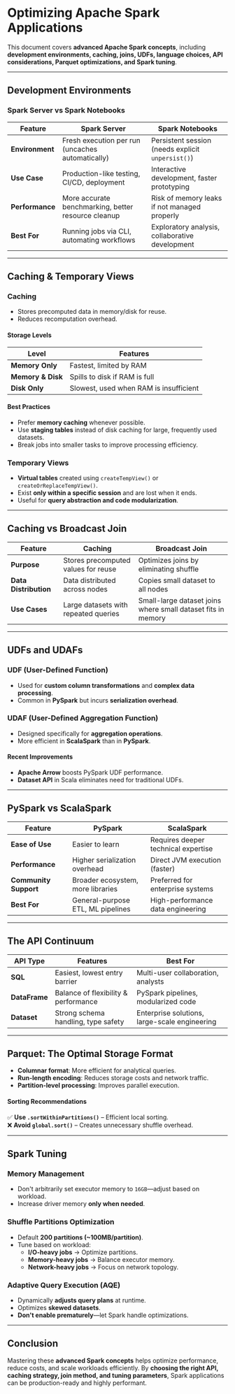 # **Optimizing Apache Spark Applications**

This document covers **advanced Apache Spark concepts**, including **development environments, caching, joins, UDFs, language choices, API considerations, Parquet optimizations, and Spark tuning**.

---

## **Development Environments**
### **Spark Server vs Spark Notebooks**
| Feature            | Spark Server | Spark Notebooks |
|--------------------|-------------|----------------|
| **Environment**    | Fresh execution per run (uncaches automatically) | Persistent session (needs explicit `unpersist()`) |
| **Use Case**       | Production-like testing, CI/CD, deployment | Interactive development, faster prototyping |
| **Performance**    | More accurate benchmarking, better resource cleanup | Risk of memory leaks if not managed properly |
| **Best For**       | Running jobs via CLI, automating workflows | Exploratory analysis, collaborative development |

---

## **Caching & Temporary Views**
### **Caching**
- Stores precomputed data in memory/disk for reuse.
- Reduces recomputation overhead.

#### **Storage Levels**
| Level          | Features |
|---------------|----------|
| **Memory Only** | Fastest, limited by RAM |
| **Memory & Disk** | Spills to disk if RAM is full |
| **Disk Only** | Slowest, used when RAM is insufficient |

#### **Best Practices**
- Prefer **memory caching** whenever possible.
- Use **staging tables** instead of disk caching for large, frequently used datasets.
- Break jobs into smaller tasks to improve processing efficiency.

### **Temporary Views**
- **Virtual tables** created using `createTempView()` or `createOrReplaceTempView()`.
- Exist **only within a specific session** and are lost when it ends.
- Useful for **query abstraction and code modularization**.

---

## **Caching vs Broadcast Join**
| Feature  | Caching  | Broadcast Join  |
|----------|---------|----------------|
| **Purpose** | Stores precomputed values for reuse | Optimizes joins by eliminating shuffle |
| **Data Distribution** | Data distributed across nodes | Copies small dataset to all nodes |
| **Use Cases** | Large datasets with repeated queries | Small-large dataset joins where small dataset fits in memory |

---

## **UDFs and UDAFs**
### **UDF (User-Defined Function)**
- Used for **custom column transformations** and **complex data processing**.
- Common in **PySpark** but incurs **serialization overhead**.

### **UDAF (User-Defined Aggregation Function)**
- Designed specifically for **aggregation operations**.
- More efficient in **ScalaSpark** than in **PySpark**.

#### **Recent Improvements**
- **Apache Arrow** boosts PySpark UDF performance.
- **Dataset API** in Scala eliminates need for traditional UDFs.

---

## **PySpark vs ScalaSpark**
| Feature  | PySpark  | ScalaSpark |
|----------|---------|------------|
| **Ease of Use** | Easier to learn | Requires deeper technical expertise |
| **Performance** | Higher serialization overhead | Direct JVM execution (faster) |
| **Community Support** | Broader ecosystem, more libraries | Preferred for enterprise systems |
| **Best For** | General-purpose ETL, ML pipelines | High-performance data engineering |

---

## **The API Continuum**
| API Type | Features | Best For |
|----------|----------|----------|
| **SQL** | Easiest, lowest entry barrier | Multi-user collaboration, analysts |
| **DataFrame** | Balance of flexibility & performance | PySpark pipelines, modularized code |
| **Dataset** | Strong schema handling, type safety | Enterprise solutions, large-scale engineering |

---

## **Parquet: The Optimal Storage Format**
- **Columnar format**: More efficient for analytical queries.
- **Run-length encoding**: Reduces storage costs and network traffic.
- **Partition-level processing**: Improves parallel execution.

#### **Sorting Recommendations**
✅ **Use `.sortWithinPartitions()`** – Efficient local sorting.  
❌ **Avoid `global.sort()`** – Creates unnecessary shuffle overhead.

---

## **Spark Tuning**
### **Memory Management**
- Don't arbitrarily set executor memory to `16GB`—adjust based on workload.
- Increase driver memory **only when needed**.

### **Shuffle Partitions Optimization**
- Default **200 partitions (~100MB/partition)**.
- Tune based on workload:
  - **I/O-heavy jobs** → Optimize partitions.
  - **Memory-heavy jobs** → Balance executor memory.
  - **Network-heavy jobs** → Focus on network topology.

### **Adaptive Query Execution (AQE)**
- Dynamically **adjusts query plans** at runtime.
- Optimizes **skewed datasets**.
- **Don't enable prematurely**—let Spark handle optimizations.

---

## **Conclusion**
Mastering these **advanced Spark concepts** helps optimize performance, reduce costs, and scale workloads efficiently. By **choosing the right API, caching strategy, join method, and tuning parameters**, Spark applications can be production-ready and highly performant.

